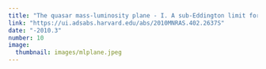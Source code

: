 ```yaml
---
title: "The quasar mass-luminosity plane - I. A sub-Eddington limit for quasars"
link: "https://ui.adsabs.harvard.edu/abs/2010MNRAS.402.2637S"
date: "-2010.3"
number: 10
image: 
  thumbnail: images/mlplane.jpeg 
---
```


